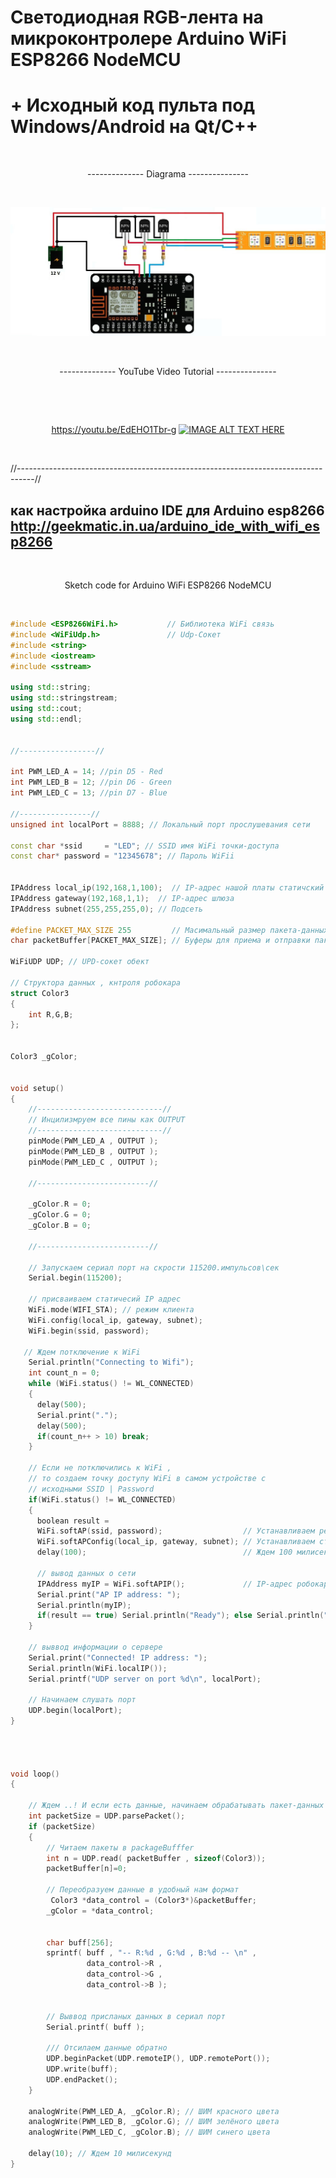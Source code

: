 # Светодиодная RGB-лента на микроконтролере Arduino WiFi ESP8266 NodeMCU
# + Исходный код пульта под Windows/Android на Qt/C++
 <br><p align="center"> --------------  Diagrama  ---------------  </p> </br>
 
![](esp-rgb-diagram.jpg)

 <br><p align="center"> --------------  YouTube Video Tutorial  ---------------  </p> </br>
 
 <br><p align="center"> https://youtu.be/EdEHO1Tbr-g [![IMAGE ALT TEXT HERE](https://img.youtube.com/vi/EdEHO1Tbr-g/0.jpg)](https://www.youtube.com/watch?v=EdEHO1Tbr-g)  </p> </br>


//----------------------------------------------------------------------------------//
## как настройка arduino IDE для Arduino esp8266 http://geekmatic.in.ua/arduino_ide_with_wifi_esp8266

 
<br><p align="center">  Sketch code for Arduino WiFi ESP8266 NodeMCU  </p> </br>
```cpp
#include <ESP8266WiFi.h>           // Библиотека WiFi связь 
#include <WiFiUdp.h>               // Udp-Сокет 
#include <string>
#include <iostream>
#include <sstream>

using std::string;
using std::stringstream;
using std::cout;
using std::endl;


//-----------------//

int PWM_LED_A = 14; //pin D5 - Red
int PWM_LED_B = 12; //pin D6 - Green
int PWM_LED_C = 13; //pin D7 - Blue

//----------------//
unsigned int localPort = 8888; // Локальный порт прослушевания сети 

const char *ssid     = "LED"; // SSID имя WiFi точки-доступа 
const char* password = "12345678"; // Пароль WiFii  


IPAddress local_ip(192,168,1,100);  // IP-адрес нашой платы статичский 
IPAddress gateway(192,168,1,1);  // IP-адрес шлюза  
IPAddress subnet(255,255,255,0); // Подсеть 

#define PACKET_MAX_SIZE 255         // Масимальный размер пакета-данных 
char packetBuffer[PACKET_MAX_SIZE]; // Буферы для приема и отправки пакета-данных,

WiFiUDP UDP; // UPD-сокет обект 

// Структора данных , кнтроля робокара 
struct Color3                                                                                
{   
    int R,G,B;
};


Color3 _gColor;


void setup() 
{
    //----------------------------//
    // Инцилизмруем все пины как OUTPUT
    //----------------------------//
    pinMode(PWM_LED_A , OUTPUT );
    pinMode(PWM_LED_B , OUTPUT );
    pinMode(PWM_LED_C , OUTPUT );
  
    //-------------------------//

    _gColor.R = 0;
    _gColor.G = 0;
    _gColor.B = 0;
  
    //-------------------------//
    
    // Запускаем сериал порт на скрости 115200.импульсов\сек 
    Serial.begin(115200);                         
  
    // присваиваем статичесий IP адрес
    WiFi.mode(WIFI_STA); // режим клиента
    WiFi.config(local_ip, gateway, subnet);
    WiFi.begin(ssid, password);
  
   // Ждем потключение к WiFi 
    Serial.println("Connecting to Wifi");
    int count_n = 0;
    while (WiFi.status() != WL_CONNECTED) 
    {   
      delay(500);
      Serial.print(".");
      delay(500);
      if(count_n++ > 10) break;
    }

    // Если не потключились к WiFi , 
    // то создаем точку доступу WiFi в самом устройстве с
    // исходными SSID | Password
    if(WiFi.status() != WL_CONNECTED)
    {
      boolean result =
      WiFi.softAP(ssid, password);                  // Устанавливаем режым точки доступа WiFi
      WiFi.softAPConfig(local_ip, gateway, subnet); // Устанавливаем статические IP-адреса 
      delay(100);                                   // Ждем 100 милисекунд 
  
      // вывод данных о сети 
      IPAddress myIP = WiFi.softAPIP();             // IP-адрес робокара
      Serial.print("AP IP address: ");             
      Serial.println(myIP);
      if(result == true) Serial.println("Ready"); else Serial.println("Failed!");
    }
 
    // выввод информации о сервере    
    Serial.print("Connected! IP address: ");
    Serial.println(WiFi.localIP());
    Serial.printf("UDP server on port %d\n", localPort);
    
    // Начинаем слушать порт 
    UDP.begin(localPort);                      
}




void loop()
{

    // Ждем ..! И если есть данные, начинаем обрабатывать пакет-данных
    int packetSize = UDP.parsePacket();
    if (packetSize) 
    {
        // Читаем пакеты в packageBufffer
        int n = UDP.read( packetBuffer , sizeof(Color3));          
        packetBuffer[n]=0;

        // Переобразуем данные в удобный нам формат 
         Color3 *data_control = (Color3*)&packetBuffer;  
        _gColor = *data_control;
                                  

        char buff[256];
        sprintf( buff , "-- R:%d , G:%d , B:%d -- \n" , 
                 data_control->R ,
                 data_control->G , 
                 data_control->B );

                 
        // Выввод присланых данных в сериал порт 
        Serial.printf( buff );

        /// Отсилаем данные обратно 
        UDP.beginPacket(UDP.remoteIP(), UDP.remotePort());
        UDP.write(buff);
        UDP.endPacket();
    }

    analogWrite(PWM_LED_A, _gColor.R); // ШИМ красного цвета 
    analogWrite(PWM_LED_B, _gColor.G); // ШИМ зелёного цвета 
    analogWrite(PWM_LED_C, _gColor.B); // ШИМ синего цвета 
    
    delay(10); // Ждем 10 милисекунд 
}
```
